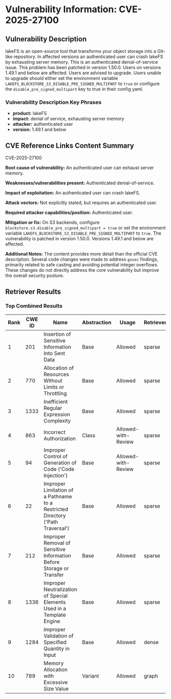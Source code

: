 # Vulnerability Information: CVE-2025-27100

## Vulnerability Description
lakeFS is an open-source tool that transforms your object storage into a Git-like repository. In affected versions an authenticated user can crash lakeFS by exhausting server memory. This is an authenticated denial-of-service issue. This problem has been patched in version 1.50.0. Users on versions 1.49.1 and below are affected. Users are advised to upgrade. Users unable to upgrade should either set the environment variable `LAKEFS_BLOCKSTORE_S3_DISABLE_PRE_SIGNED_MULTIPART` to `true` or configure the `disable_pre_signed_multipart` key to true in their config yaml.

### Vulnerability Description Key Phrases
- **product:** lakeFS
- **impact:** denial of service, exhausting server memory
- **attacker:** authenticated user
- **version:** 1.49.1 and below

## CVE Reference Links Content Summary
CVE-2025-27100

**Root cause of vulnerability:**
An authenticated user can exhaust server memory.

**Weaknesses/vulnerabilities present:**
Authenticated denial-of-service.

**Impact of exploitation:**
An authenticated user can crash lakeFS.

**Attack vectors:**
Not explicitly stated, but requires an authenticated user.

**Required attacker capabilities/position:**
Authenticated user.

**Mitigation or fix:**
On S3 backends, configure `blockstore.s3.disable_pre_signed_multipart = true` or set the environment variable `LAKEFS_BLOCKSTORE_S3_DISABLE_PRE_SIGNED_MULTIPART` to `true`.
The vulnerability is patched in version 1.50.0. Versions 1.49.1 and below are affected.

**Additional Notes:**
The content provides more detail than the official CVE description. Several code changes were made to address `gosec` findings, primarily related to safe casting and avoiding potential integer overflows. These changes do not directly address the core vulnerability but improve the overall security posture.

## Retriever Results

### Top Combined Results

| Rank | CWE ID | Name | Abstraction | Usage  | Retrievers | Individual Scores |
|------|--------|------|-------------|-------|------------|-------------------|
| 1 | 201 | Insertion of Sensitive Information Into Sent Data | Base | Allowed | sparse | 0.160 |
| 2 | 770 | Allocation of Resources Without Limits or Throttling | Base | Allowed | sparse | 0.157 |
| 3 | 1333 | Inefficient Regular Expression Complexity | Base | Allowed | sparse | 0.152 |
| 4 | 863 | Incorrect Authorization | Class | Allowed-with-Review | sparse | 0.150 |
| 5 | 94 | Improper Control of Generation of Code ('Code Injection') | Base | Allowed-with-Review | sparse | 0.149 |
| 6 | 22 | Improper Limitation of a Pathname to a Restricted Directory ('Path Traversal') | Base | Allowed | sparse | 0.147 |
| 7 | 212 | Improper Removal of Sensitive Information Before Storage or Transfer | Base | Allowed | sparse | 0.147 |
| 8 | 1336 | Improper Neutralization of Special Elements Used in a Template Engine | Base | Allowed | sparse | 0.147 |
| 9 | 1284 | Improper Validation of Specified Quantity in Input | Base | Allowed | dense | 0.379 |
| 10 | 789 | Memory Allocation with Excessive Size Value | Variant | Allowed | graph | 0.002 |

